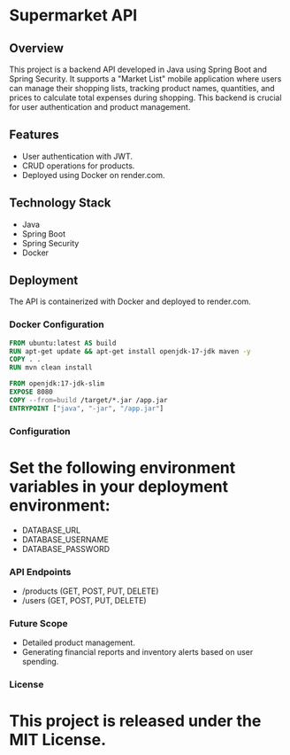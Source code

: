 # Supermarket API

## Overview
This project is a backend API developed in Java using Spring Boot and Spring Security. It supports a "Market List" mobile application where users can manage their shopping lists, tracking product names, quantities, and prices to calculate total expenses during shopping. This backend is crucial for user authentication and product management.

## Features
- User authentication with JWT.
- CRUD operations for products.
- Deployed using Docker on render.com.

## Technology Stack
- Java
- Spring Boot
- Spring Security
- Docker

## Deployment
The API is containerized with Docker and deployed to render.com.

### Docker Configuration
```dockerfile
FROM ubuntu:latest AS build
RUN apt-get update && apt-get install openjdk-17-jdk maven -y
COPY . .
RUN mvn clean install

FROM openjdk:17-jdk-slim
EXPOSE 8080
COPY --from=build /target/*.jar /app.jar
ENTRYPOINT ["java", "-jar", "/app.jar"]
```


### Configuration
# Set the following environment variables in your deployment environment:
- DATABASE_URL
- DATABASE_USERNAME
- DATABASE_PASSWORD

### API Endpoints
- /products (GET, POST, PUT, DELETE)
- /users (GET, POST, PUT, DELETE)


### Future Scope
- Detailed product management.
- Generating financial reports and inventory alerts based on user spending.

### License
# This project is released under the MIT License.